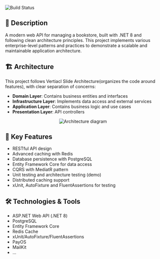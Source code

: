 ![Build Status](https://github.com/ngdatdev/BookShop-Api/actions/workflows/main.yml/badge.svg)

## 📝 Description

A modern web API for managing a bookstore, built with .NET 8 and following clean architecture principles. This project implements various enterprise-level patterns and practices to demonstrate a scalable and maintainable application architecture.

## 🏗 Architecture

This project follows Vertiacl Slide Architecture(organizes the code around features), with clear separation of concerns:

- **Domain Layer**: Contains business entities and interfaces
- **Infrastructure Layer**: Implements data access and external services
- **Application Layer**: Contains business logic and use cases
- **Presentation Layer**: API controllers

<div style="text-align: center; margin: 0 50px;">
    <img src="https://res.cloudinary.com/diq0gyetg/image/upload/v1730646953/vertical-slice-architecture_tx5e8z.png" alt="Architecture diagram" style="max-width: 100%; height: auto;">
</div>


## 🚀 Key Features

- RESTful API design
- Advanced caching with Redis
- Database persistence with PostgreSQL
- Entity Framework Core for data access
- CQRS with MediatR pattern
- Unit testing and architecture testing (demo)
- Distributed caching support
- xUnit, AutoFixture and FluentAssertions for testing

## 🛠 Technologies & Tools

- ASP.NET Web API (.NET 8)
- PostgreSQL
- Entity Framework Core
- Redis Cache
- xUnit/AutoFixture/FluentAssertions
- PayOS
- MailKit
- ...
  

